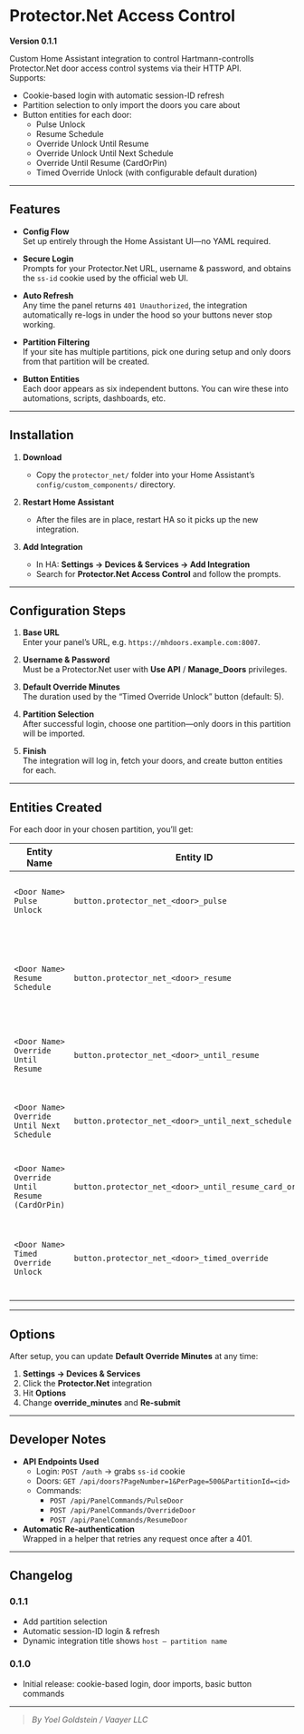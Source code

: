 # Protector.Net Access Control

**Version 0.1.1**

Custom Home Assistant integration to control Hartmann-controlls Protector.Net door access control systems via their HTTP API.  
Supports:

- Cookie-based login with automatic session-ID refresh  
- Partition selection to only import the doors you care about  
- Button entities for each door:
  - Pulse Unlock
  - Resume Schedule
  - Override Unlock Until Resume
  - Override Unlock Until Next Schedule
  - Override Until Resume (CardOrPin)
  - Timed Override Unlock (with configurable default duration)

---

## Features

- **Config Flow**  
  Set up entirely through the Home Assistant UI—no YAML required.

- **Secure Login**  
  Prompts for your Protector.Net URL, username & password, and obtains the `ss-id` cookie used by the official web UI.

- **Auto Refresh**  
  Any time the panel returns `401 Unauthorized`, the integration automatically re-logs in under the hood so your buttons never stop working.

- **Partition Filtering**  
  If your site has multiple partitions, pick one during setup and only doors from that partition will be created.

- **Button Entities**  
  Each door appears as six independent buttons. You can wire these into automations, scripts, dashboards, etc.

---

## Installation

1. **Download**  
   - Copy the `protector_net/` folder into your Home Assistant’s `config/custom_components/` directory.

2. **Restart Home Assistant**  
   - After the files are in place, restart HA so it picks up the new integration.

3. **Add Integration**  
   - In HA: **Settings → Devices & Services → Add Integration**  
   - Search for **Protector.Net Access Control** and follow the prompts.

---

## Configuration Steps

1. **Base URL**  
   Enter your panel’s URL, e.g. `https://mhdoors.example.com:8007`.

2. **Username & Password**  
   Must be a Protector.Net user with **Use API** / **Manage_Doors** privileges.

3. **Default Override Minutes**  
   The duration used by the “Timed Override Unlock” button (default: 5).

4. **Partition Selection**  
   After successful login, choose one partition—only doors in this partition will be imported.

5. **Finish**  
   The integration will log in, fetch your doors, and create button entities for each.

---

## Entities Created

For each door in your chosen partition, you’ll get:

| Entity Name                                  | Entity ID                             | Action                                                         |
| -------------------------------------------- | ------------------------------------- | -------------------------------------------------------------- |
| `<Door Name> Pulse Unlock`                   | `button.protector_net_<door>_pulse`   | Briefly pulses the door unlock relay                          |
| `<Door Name> Resume Schedule`                | `button.protector_net_<door>_resume`  | Cancels any override and returns to the normal schedule       |
| `<Door Name> Override Until Resume`          | `button.protector_net_<door>_until_resume` | Overrides schedule until manually resumed                 |
| `<Door Name> Override Until Next Schedule`   | `button.protector_net_<door>_until_next_schedule` | Overrides until the panel’s next scheduled event      |
| `<Door Name> Override Until Resume (CardOrPin)` | `button.protector_net_<door>_until_resume_card_or_pin` | Override until someone uses card or PIN  |
| `<Door Name> Timed Override Unlock`          | `button.protector_net_<door>_timed_override` | Override for the default minutes, then resume schedule    |

---

## Options

After setup, you can update **Default Override Minutes** at any time:

1. **Settings → Devices & Services**  
2. Click the **Protector.Net** integration  
3. Hit **Options**  
4. Change **override_minutes** and **Re-submit**

---

## Developer Notes

- **API Endpoints Used**  
  - Login: `POST /auth` → grabs `ss-id` cookie  
  - Doors: `GET /api/doors?PageNumber=1&PerPage=500&PartitionId=<id>`  
  - Commands:
    - `POST /api/PanelCommands/PulseDoor`
    - `POST /api/PanelCommands/OverrideDoor`
    - `POST /api/PanelCommands/ResumeDoor`
- **Automatic Re-authentication**  
  Wrapped in a helper that retries any request once after a 401.

---

## Changelog

### 0.1.1
- Add partition selection  
- Automatic session-ID login & refresh  
- Dynamic integration title shows `host – partition name`  

### 0.1.0
- Initial release: cookie-based login, door imports, basic button commands  

---

> _By Yoel Goldstein / Vaayer LLC_
